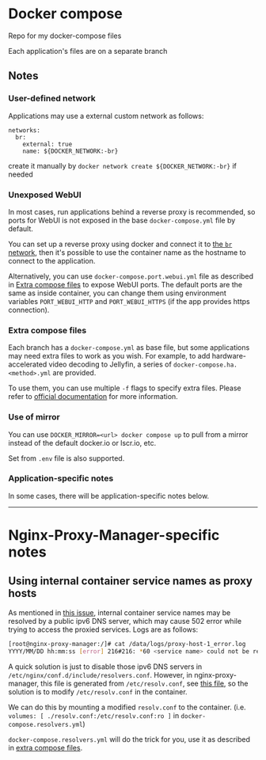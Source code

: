 # Docker compose
Repo for my docker-compose files

Each application's files are on a separate branch

## Notes
### User-defined network
Applications may use a external custom network as follows:

```
networks:
  br:
    external: true
    name: ${DOCKER_NETWORK:-br}
```

create it manually by `docker network create ${DOCKER_NETWORK:-br}` if needed

### Unexposed WebUI
In most cases, run applications behind a reverse proxy is recommended, so ports for WebUI is not exposed in the base `docker-compose.yml` file by default.

You can set up a reverse proxy using docker and connect it to [the `br` network](#user-defined-network), then it's possible to use the container name as the hostname to connect to the application.

Alternatively, you can use `docker-compose.port.webui.yml` file as described in [Extra compose files](#extra-compose-files) to expose WebUI ports. The default ports are the same as inside container, you can change them using environment variables `PORT_WEBUI_HTTP` and `PORT_WEBUI_HTTPS` (if the app provides https connection).

### Extra compose files
Each branch has a `docker-compose.yml` as base file, but some applications may need extra files to work as you wish. For example, to add hardware-accelerated video decoding to Jellyfin, a series of `docker-compose.ha.<method>.yml` are provided.

To use them, you can use multiple `-f` flags to specify extra files. Please refer to [official documentation](https://docs.docker.com/compose/reference/overview/#specifying-multiple-compose-files) for more information.

### Use of mirror
You can use `DOCKER_MIRROR=<url> docker compose up` to pull from a mirror instead of the default docker.io or lscr.io, etc.

Set from `.env` file is also supported.

### Application-specific notes
In some cases, there will be application-specific notes below.

---
# Nginx-Proxy-Manager-specific notes
## Using internal container service names as proxy hosts
As mentioned in [this issue](NginxProxyManager/nginx-proxy-manager/issues/2423), internal container service names may be resolved by a public ipv6 DNS server, which may cause 502 error while trying to access the proxied services. Logs are as follows:

```bash
[root@nginx-proxy-manager:/]# cat /data/logs/proxy-host-1_error.log
YYYY/MM/DD hh:mm:ss [error] 216#216: *60 <service name> could not be resolved (3: Host not found), client: <client address>, server: <hostname>, request: "GET / HTTP/2.0", host: "<hostname>"
```

A quick solution is just to disable those ipv6 DNS servers in `/etc/nginx/conf.d/include/resolvers.conf`. However, in nginx-proxy-manager, this file is generated from `/etc/resolv.conf`, see [this file](https://github.com/NginxProxyManager/nginx-proxy-manager/blob/master/docker/rootfs/etc/s6-overlay/s6-rc.d/prepare/40-dynamic.sh), so the solution is to modify `/etc/resolv.conf` in the container.

We can do this by mounting a modified `resolv.conf` to the container. (i.e. `volumes: [ ./resolv.conf:/etc/resolv.conf:ro ]` in `docker-compose.resolvers.yml`)

`docker-compose.resolvers.yml` will do the trick for you, use it as described in [extra compose files](#extra-compose-files).
